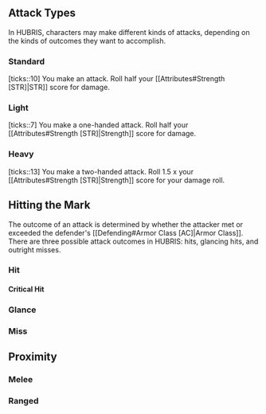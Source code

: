 ## Attack Types
In HUBRIS, characters may make different kinds of attacks, depending on the kinds of outcomes they want to accomplish.
### Standard
[ticks::10]
You make an attack. Roll half your [[Attributes#Strength [STR]|STR]] score for damage.
### Light
[ticks::7]
You make a one-handed attack. Roll half your [[Attributes#Strength [STR]|Strength]] score for damage.

### Heavy
[ticks::13]
You make a two-handed attack. Roll 1.5 x your [[Attributes#Strength [STR]|Strength]] score for your damage roll.

## Hitting the Mark
The outcome of an attack is determined by whether the attacker met or exceeded the defender's [[Defending#Armor Class [AC]|Armor Class]]. There are three possible attack outcomes in HUBRIS: hits, glancing hits, and outright misses.
### Hit
#### Critical Hit
### Glance
### Miss

## Proximity
### Melee
### Ranged
